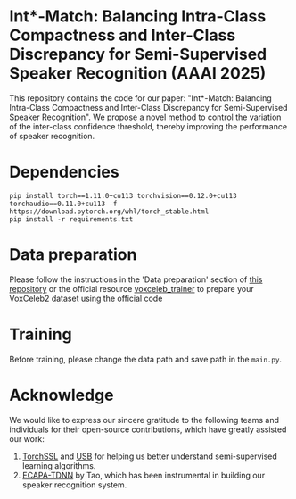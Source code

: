 # Int*-Match: Balancing Intra-Class Compactness and Inter-Class Discrepancy for Semi-Supervised Speaker Recognition (AAAI 2025)
This repository contains the code for our paper: "Int*-Match: Balancing Intra-Class Compactness and Inter-Class Discrepancy for Semi-Supervised Speaker Recognition". We propose a novel method to control the variation of the inter-class confidence threshold, thereby improving the performance of speaker recognition.

# Dependencies
```
pip install torch==1.11.0+cu113 torchvision==0.12.0+cu113 torchaudio==0.11.0+cu113 -f https://download.pytorch.org/whl/torch_stable.html
pip install -r requirements.txt
```
# Data preparation

Please follow the instructions in the 'Data preparation' section of [this repository](https://github.com/TaoRuijie/ECAPA-TDNN) or the official resource [voxceleb_trainer](https://github.com/clovaai/voxceleb_trainer) to prepare your VoxCeleb2 dataset using the official code

# Training
Before training, please change the data path and save path in the ```main.py```.

# Acknowledge

We would like to express our sincere gratitude to the following teams and individuals for their open-source contributions, which have greatly assisted our work:

1. [TorchSSL](https://github.com/TorchSSL/TorchSSL) and [USB](https://github.com/microsoft/Semi-supervised-learning) for helping us better understand semi-supervised learning algorithms.
2. [ECAPA-TDNN](https://github.com/TaoRuijie/ECAPA-TDNN) by Tao, which has been instrumental in building our speaker recognition system.
